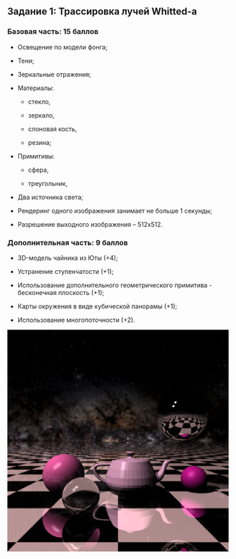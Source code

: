 ## Задание 1: Трассировка лучей Whitted-а

### Базовая часть: 15 баллов

* Освещение по модели фонга;

* Тени;

* Зеркальные отражения;

* Материалы: 

	* стекло,

	* зеркало,

	* слоновая кость,

	* резина;

* Примитивы:

	* сфера,

	* треугольник,

* Два источника света;

* Рендеринг одного изображения занимает не больше 1 секунды;

* Разрешение выходного изображения – 512x512.

### Дополнительная часть: 9 баллов

* 3D-модель чайника из Юты (+4);

* Устранение ступенчатости (+1);

* Использование дополнительного геометрического примитива - бесконечная плоскость (+1);

* Карты окружения в виде кубической панорамы (+1);

* Использование многопоточности (+2).

![alt text](./out.png)
